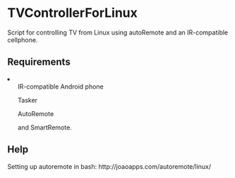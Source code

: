 # TVControllerForLinux
Script for controlling TV from Linux using autoRemote and an IR-compatible cellphone.


<h2> Requirements</h2>
<li>
<ul>IR-compatible Android phone </ul>
<ul>Tasker</ul>
<ul>AutoRemote</ul>
<ul>and SmartRemote.</ul>

<h2>Help</h2>
<p>Setting up autoremote in bash: http://joaoapps.com/autoremote/linux/
